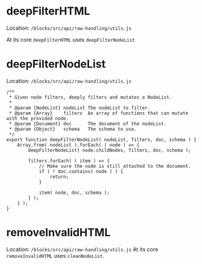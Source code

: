 # deepFilterHTML
Location: `/blocks/src/api/raw-handling/utils.js`

At its core `deepFilterHTML` uses `deepFilterNodeList`

# deepFilterNodeList
Location: `/blocks/src/api/raw-handling/utils.js`
```
/**
 * Given node filters, deeply filters and mutates a NodeList.
 *
 * @param {NodeList} nodeList The nodeList to filter.
 * @param {Array}    filters  An array of functions that can mutate with the provided node.
 * @param {Document} doc      The document of the nodeList.
 * @param {Object}   schema   The schema to use.
 */
export function deepFilterNodeList( nodeList, filters, doc, schema ) {
	Array.from( nodeList ).forEach( ( node ) => {
		deepFilterNodeList( node.childNodes, filters, doc, schema );

		filters.forEach( ( item ) => {
			// Make sure the node is still attached to the document.
			if ( ! doc.contains( node ) ) {
				return;
			}

			item( node, doc, schema );
		} );
	} );
}
```

# removeInvalidHTML
Location: `/blocks/src/api/raw-handling/utils.js`
At its core `removeInvalidHTML` uses `cleanNodeList`.
